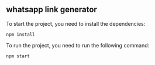 ## whatsapp link generator

To start the project, you need to install the dependencies:

`npm install`

To run the project, you need to run the following command:

`npm start`
